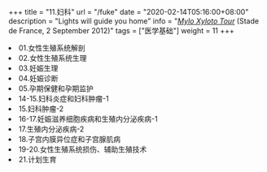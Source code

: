 +++
title = "11.妇科"
url = "/fuke"
date = "2020-02-14T05:16:00+08:00"
description = "Lights will guide you home"
info = "[*Mylo Xyloto Tour*](https://timeline.coldplay.com/show/stade-de-france/) (Stade de France, 2 September 2012)"
tags = ["医学基础"]
weight = 11
+++

<li value="01.女性生殖系统解剖.mp4" title = "01.女性生殖系统解剖">01.女性生殖系统解剖</li>
<li value="02.女性生殖系统生理.mp4" title = "02.女性生殖系统生理">02.女性生殖系统生理</li>
<li value="03.妊娠生理.mp4" title = "03.妊娠生理">03.妊娠生理</li>
<li value="04.妊娠诊断.mp4" title = "04.妊娠诊断">04.妊娠诊断</li>
<li value="05.孕期保健和孕期监护.mp4" title = "05.孕期保健和孕期监护">05.孕期保健和孕期监护</li>
<li value="14-15.妇科炎症和妇科肿瘤-1.mp4" title = "14-15.妇科炎症和妇科肿瘤-1">14-15.妇科炎症和妇科肿瘤-1</li>
<li value="15.妇科肿瘤-2.mp4" title = "15.妇科肿瘤-2">15.妇科肿瘤-2</li>
<li value="16-17.妊娠滋养细胞疾病和生殖内分泌疾病-1.mp4" title = "16-17.妊娠滋养细胞疾病和生殖内分泌疾病-1">16-17.妊娠滋养细胞疾病和生殖内分泌疾病-1</li>
<li value="17.生殖内分泌疾病-2.mp4" title = "17.生殖内分泌疾病-2">17.生殖内分泌疾病-2</li>
<li value="18.子宫内膜异位症和子宫腺肌病.mp4" title = "18.子宫内膜异位症和子宫腺肌病">18.子宫内膜异位症和子宫腺肌病</li>
<li value="19-20.女性生殖系统损伤、辅助生殖技术.mp4" title = "19-20.女性生殖系统损伤、辅助生殖技术">19-20.女性生殖系统损伤、辅助生殖技术</li>
<li value="21.计划生育.mp4" title = "21.计划生育">21.计划生育</li>